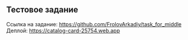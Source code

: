 ## Тестовое задание
Ссылка на задание: https://github.com/FrolovArkadiy/task_for_middle
Деплой: https://catalog-card-25754.web.app
